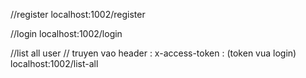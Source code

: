 //register
localhost:1002/register

//login
localhost:1002/login

//list all user
// truyen vao header : x-access-token : (token vua login)
localhost:1002/list-all

